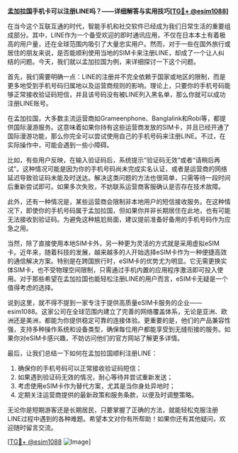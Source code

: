 **孟加拉国手机卡可以注册LINE吗？——详细解答与实用技巧[[TG💪+ @esim1088](https://t.me/s/esim1088)]**

在当今这个互联互通的时代，智能手机和社交软件已经成为我们日常生活的重要组成部分。其中，LINE作为一个备受欢迎的即时通讯应用，不仅在日本本土有着极高的用户量，还在全球范围内吸引了大量忠实用户。然而，对于一些在国外旅行或居住的朋友来说，是否能顺利使用当地的SIM卡来注册LINE，却成了一个让人纠结的问题。今天，我们就以孟加拉国为例，来详细探讨一下这个问题。

首先，我们需要明确一点：LINE的注册并不完全依赖于国家或地区的限制，而是更多地受到手机号码归属地以及运营商规则的影响。理论上，只要你的手机号码能够正常接收验证码短信，并且该号码没有被LINE列入黑名单，那么你就可以成功注册LINE账号。

在孟加拉国，大多数主流运营商如Grameenphone、Banglalink和Robi等，都提供国际漫游服务。这意味着如果你持有这些运营商发放的SIM卡，并且已经开通了国际漫游功能，那么你完全可以尝试使用自己的手机号码来注册LINE。不过，在实际操作中，可能会遇到一些小障碍。

比如，有些用户反映，在输入验证码后，系统提示“验证码无效”或者“请稍后再试”。这种情况可能是因为你的手机号码尚未完成实名认证，或者是运营商的网络延迟导致验证码未能及时送达。解决这类问题的方法也很简单，只需等待一段时间后重新尝试即可。如果多次失败，不妨联系运营商客服确认是否存在技术故障。

此外，还有一种情况是，某些运营商会限制非本地用户的短信接收服务。在这种情况下，即使你的手机号码属于孟加拉国，但如果你并非长期居住在此地，也有可能无法接收到验证码。为避免这种尴尬局面，建议提前准备好备用的手机号码作为应急之用。

当然，除了直接使用本地SIM卡外，另一种更为灵活的方式就是采用虚拟eSIM卡。近年来，随着科技的发展，越来越多的人开始选择eSIM卡作为一种便捷高效的通信解决方案。特别是在跨国旅行时，eSIM卡的优势尤为明显。它无需更换实体SIM卡，也不受物理空间限制，只需通过手机内置的应用程序激活即可投入使用。对于那些希望在孟加拉国也能轻松注册LINE的用户而言，eSIM卡无疑是一个值得考虑的选择。

说到这里，就不得不提到一家专注于提供高质量eSIM卡服务的企业——esim1088。这家公司在全球范围内建立了完善的网络覆盖体系，无论是亚洲、欧洲还是美洲，都能为你提供稳定可靠的连接体验。更重要的是，他们的产品兼容性强，支持多种操作系统和设备类型，确保每位用户都能享受到无缝衔接的服务。如果你对eSIM卡感兴趣，不妨访问他们的官方网站了解更多详情。

最后，让我们总结一下如何在孟加拉国顺利注册LINE：

1. 确保你的手机号码可以正常接收验证码短信；
2. 如果遇到验证码无效的情况，耐心等待并尝试重新发送；
3. 考虑使用eSIM卡作为替代方案，尤其是当你身处异地时；
4. 定期关注运营商提供的最新政策和服务条款，以便及时调整策略。

无论你是短期游客还是长期居民，只要掌握了正确的方法，就能轻松克服注册LINE过程中遇到的各种难题。希望本文对你有所帮助！如果你还有其他疑问，欢迎随时留言交流。

[[TG💪+ @esim1088](https://t.me/s/esim1088) ![Image](https://i.postimg.cc/4NQfJmqS/Snipaste-2025-05-13-00-14-12.png)]
